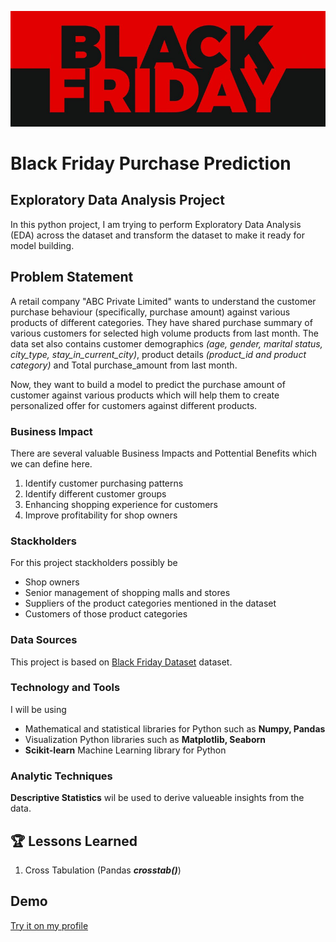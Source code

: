 ![Logo](https://github.com/tharangachaminda/Black_Friday_Purchase/blob/main/banner.png)

# Black Friday Purchase Prediction
## Exploratory Data Analysis Project

In this python project, I am trying to perform Exploratory Data Analysis (EDA) across the dataset and transform the dataset to make it ready for model building. 

<div>
    <h2>Problem Statement</h2>
A retail company "ABC Private Limited" wants to understand the customer purchase behaviour (specifically, purchase amount) against various products of different categories. They have shared purchase summary of various customers for selected high volume products from last month. The data set also contains customer demographics <i>(age, gender, marital status, city_type, stay_in_current_city)</i>, product details <i>(product_id and product category)</i> and Total purchase_amount from last month.

Now, they want to build a model to predict the purchase amount of customer against various products which will help them to create personalized offer for customers against different products.
</div>

<a id="bu-business-impact"></a>
### Business Impact
There are several valuable Business Impacts and Pottential Benefits which we can define here.
1. Identify customer purchasing patterns
2. Identify different customer groups
3. Enhancing shopping experience for customers
4. Improve profitability for shop owners

### Stackholders
For this project stackholders possibly be
- Shop owners
- Senior management of shopping malls and stores
- Suppliers of the product categories mentioned in the dataset
- Customers of those product categories

### Data Sources
This project is based on [Black Friday Dataset](https://www.kaggle.com/datasets/sdolezel/black-friday) dataset.

### Technology and Tools
I will be using 
- Mathematical and statistical libraries for Python such as **Numpy, Pandas**
- Visualization Python libraries such as **Matplotlib, Seaborn**
- **Scikit-learn** Machine Learning library for Python

### Analytic Techniques
**Descriptive Statistics** wil be used to derive valueable insights from the data.

    
## 🏆 Lessons Learned

1. Cross Tabulation (Pandas ***crosstab()***)

## Demo
[Try it on my profile](http://ec2-52-43-46-199.us-west-2.compute.amazonaws.com/black_friday)
